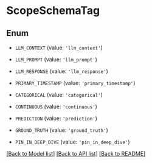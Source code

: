 # ScopeSchemaTag


## Enum

* `LLM_CONTEXT` (value: `'llm_context'`)

* `LLM_PROMPT` (value: `'llm_prompt'`)

* `LLM_RESPONSE` (value: `'llm_response'`)

* `PRIMARY_TIMESTAMP` (value: `'primary_timestamp'`)

* `CATEGORICAL` (value: `'categorical'`)

* `CONTINUOUS` (value: `'continuous'`)

* `PREDICTION` (value: `'prediction'`)

* `GROUND_TRUTH` (value: `'ground_truth'`)

* `PIN_IN_DEEP_DIVE` (value: `'pin_in_deep_dive'`)

[[Back to Model list]](../README.md#documentation-for-models) [[Back to API list]](../README.md#documentation-for-api-endpoints) [[Back to README]](../README.md)


